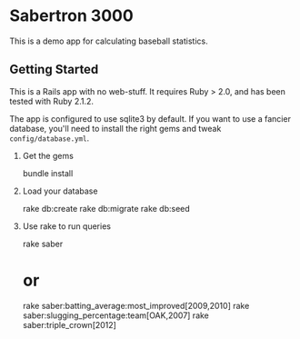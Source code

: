 # Sabertron 3000

This is a demo app for calculating baseball statistics.

## Getting Started

This is a Rails app with no web-stuff. It requires Ruby > 2.0, and has been tested with Ruby 2.1.2.

The app is configured to use sqlite3 by default. If you want to use a fancier database, you'll need
to install the right gems and tweak `config/database.yml`.

1. Get the gems

    bundle install

2. Load your database

    rake db:create
    rake db:migrate
    rake db:seed

3. Use rake to run queries

    rake saber
    # or
    rake saber:batting_average:most_improved[2009,2010]
    rake saber:slugging_percentage:team[OAK,2007]
    rake saber:triple_crown[2012]